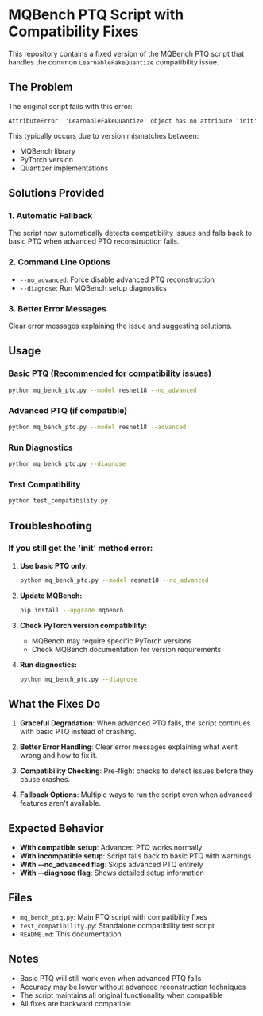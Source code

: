 # MQBench PTQ Script with Compatibility Fixes

This repository contains a fixed version of the MQBench PTQ script that handles the common `LearnableFakeQuantize` compatibility issue.

## The Problem

The original script fails with this error:
```
AttributeError: 'LearnableFakeQuantize' object has no attribute 'init'
```

This typically occurs due to version mismatches between:
- MQBench library
- PyTorch version
- Quantizer implementations

## Solutions Provided

### 1. Automatic Fallback
The script now automatically detects compatibility issues and falls back to basic PTQ when advanced PTQ reconstruction fails.

### 2. Command Line Options
- `--no_advanced`: Force disable advanced PTQ reconstruction
- `--diagnose`: Run MQBench setup diagnostics

### 3. Better Error Messages
Clear error messages explaining the issue and suggesting solutions.

## Usage

### Basic PTQ (Recommended for compatibility issues)
```bash
python mq_bench_ptq.py --model resnet18 --no_advanced
```

### Advanced PTQ (if compatible)
```bash
python mq_bench_ptq.py --model resnet18 --advanced
```

### Run Diagnostics
```bash
python mq_bench_ptq.py --diagnose
```

### Test Compatibility
```bash
python test_compatibility.py
```

## Troubleshooting

### If you still get the 'init' method error:

1. **Use basic PTQ only:**
   ```bash
   python mq_bench_ptq.py --model resnet18 --no_advanced
   ```

2. **Update MQBench:**
   ```bash
   pip install --upgrade mqbench
   ```

3. **Check PyTorch version compatibility:**
   - MQBench may require specific PyTorch versions
   - Check MQBench documentation for version requirements

4. **Run diagnostics:**
   ```bash
   python mq_bench_ptq.py --diagnose
   ```

## What the Fixes Do

1. **Graceful Degradation**: When advanced PTQ fails, the script continues with basic PTQ instead of crashing.

2. **Better Error Handling**: Clear error messages explaining what went wrong and how to fix it.

3. **Compatibility Checking**: Pre-flight checks to detect issues before they cause crashes.

4. **Fallback Options**: Multiple ways to run the script even when advanced features aren't available.

## Expected Behavior

- **With compatible setup**: Advanced PTQ works normally
- **With incompatible setup**: Script falls back to basic PTQ with warnings
- **With --no_advanced flag**: Skips advanced PTQ entirely
- **With --diagnose flag**: Shows detailed setup information

## Files

- `mq_bench_ptq.py`: Main PTQ script with compatibility fixes
- `test_compatibility.py`: Standalone compatibility test script
- `README.md`: This documentation

## Notes

- Basic PTQ will still work even when advanced PTQ fails
- Accuracy may be lower without advanced reconstruction techniques
- The script maintains all original functionality when compatible
- All fixes are backward compatible
